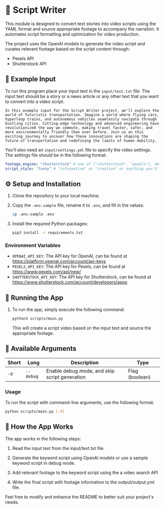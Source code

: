 # 🎥 Script Writer
This module is designed to convert text stories into video scripts using the YAML format and source appropriate footage to accompany the narration. It automates script formatting and optimization for video production.

The project uses the OpenAI models to generate the video script and curates relevant footage based on the script content through:
- Pexels API
- Shutterstock API

## 📜 Example Input
To run this program place your input text in the `input/text.txt` file. The input text should be a story or a news article or any other text that you want to convert into a video script.

```text
In this example input for the Script Writer project, we'll explore the world of futuristic transportation. Imagine a world where flying cars, hyperloop trains, and autonomous vehicles seamlessly navigate through bustling cities. Cutting-edge technology and advanced engineering have revolutionized the way we commute, making travel faster, safer, and more environmentally friendly than ever before. Join us on this exciting journey to uncover how these innovations are shaping the future of transportation and redefining the limits of human mobility.
```

You'll also need an `input/settings.yml` file to specify the video settings. The settings file should be in the following format:

```yaml
footage_engine: "shutterstock" # one of ["shutterstock", "pexels"], default "pexels"
script_style: "funny" # "informative" or "creative" or anything you'd like. Default "informative"
```

## ⚙️ Setup and Installation

1. Clone the repository to your local machine.

2. Copy the `.env.sample` file, rename it to `.env`, and fill in the values:
	```bash
	cp .env.sample .env
	```

3. Install the required Python packages:
	```bash
	pip3 install -r requirements.txt
	```

### Environment Variables
- `OPENAI_API_KEY`: The API key for OpenAI, can be found at https://platform.openai.com/account/api-keys
- `PEXELS_API_KEY`: The API key for Pexels, can be found at https://www.pexels.com/api/new/
- `SHUTTERSTOCK_API_KEY`: The API key for Shutterstock, can be found at https://www.shutterstock.com/account/developers/apps

## 🚀 Running the App

1. To run the app, simply execute the following command:
	```bash
	python3 scripts/main.py
	```
	This will create a script video based on the input text and source the appropriate footage.

## 🔧 Available Arguments

| Short | Long      | Description                                   | Type           |
|-------|-----------|-----------------------------------------------|----------------|
| `-d`  | `--debug` | Enable debug mode, and skip script generation | Flag (boolean) |

### Usage

To run the script with command-line arguments, use the following format:

```bash
python scripts/main.py [-d]
```

## 📖 How the App Works
The app works in the following steps:

1. Read the input text from the input/text.txt file.

2. Generate the keyword script using OpenAI models or use a sample keyword script in debug mode.

3. Add relevant footage to the keyword script using the a video search API

4. Write the final script with footage information to the output/output.yml file.


Feel free to modify and enhance the README to better suit your project's needs.